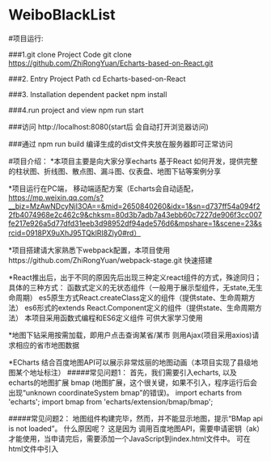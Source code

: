 # WeiboBlackList
#项目运行:

###1.git clone Project Code
git clone https://github.com/ZhiRongYuan/Echarts-based-on-React.git

###2. Entry Project Path
cd Echarts-based-on-React

###3. Installation dependent packet
npm install

###4.run project and view
npm run start

###访问 http://localhost:8080(start后 会自动打开浏览器访问)


###通过 npm run build  编译生成的dist文件夹放在服务器即可正常访问



#项目介绍：
*本项目主要是向大家分享echarts 基于React 如何开发，提供完整的柱状图、折线图、散点图、漏斗图、仪表盘、地图下钻等案例分享

*项目运行在PC端， 移动端适配方案（Echarts会自动适配，https://mp.weixin.qq.com/s?__biz=MzAwNDcyNjI3OA==&mid=2650840260&idx=1&sn=d737ff54a094f22fb4074968e2c462c9&chksm=80d3b7adb7a43ebb60c7227de906f3cc007fe217e926a5d77dfd31eeb3d98952df94ade576d6&mpshare=1&scene=23&srcid=0918PX9uXhJ95TQklRI8Zly0#rd）

*项目搭建请大家熟悉下webpack配置，本项目使用https://github.com/ZhiRongYuan/webpack-stage.git 快速搭建

*React推出后，出于不同的原因先后出现三种定义react组件的方式，殊途同归；具体的三种方式：
函数式定义的无状态组件（一般用于展示型组件，无state,无生命周期）
es5原生方式React.createClass定义的组件（提供state、生命周期方法）
es6形式的extends React.Component定义的组件（提供state、生命周期方法）
本项目采用函数式编程和ES6定义组件  可供大家学习使用


*地图下钻采用按需加载，即用户点击查询某省/某市 则用Ajax(项目采用axios)请求相应的省市地图数据


*ECharts 结合百度地图API可以展示非常炫丽的地图动画（本项目实现了县级地图某个地址标注）
#####常见问题1：
首先，我们需要引入echarts, 以及 echarts的地图扩展 bmap (地图扩展，这个很关键，如果不引入，程序运行后会出现“unknown coordinateSystem bmap”的错误)。
import echarts from 'echarts';
import bmap from 'echarts/extension/bmap/bmap';


#####常见问题2：
地图组件构建完毕，然而，并不能显示地图，提示“BMap api is not loaded”。 什么原因呢？
这是因为 调用百度地图API，需要申请密钥（ak）才能使用，当申请完后，需要添加一个JavaScript到index.html文件中。
可在html文件中引入<script src="http://api.map.baidu.com/api?v=2.0&ak=ZUONbpqGBsYGXNIYHicvbAbM"></script>